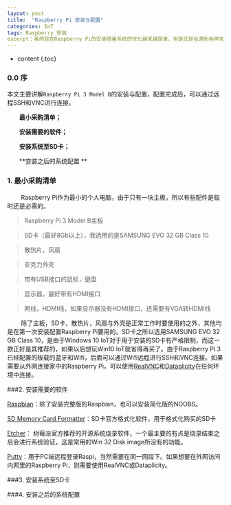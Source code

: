 ```yaml
---
layout: post
title:  "Raspberry Pi 安装与配置"
categories: IoT
tags: Raspberry 安装 
excerpt：虽然现在Raspberry Pi的安装随着系统的优化越来越简单，但是还是会遇到各种未知的问题。本文仅就我遇到的问题做个总结笔记。 
---
```


* content
{:toc}

### 0.0 序
本文主要讲解`Raspberry Pi 3 Model B`的安装与配置，配置完成后，可以通过远程SSH和VNC进行连接。

&emsp;&emsp;**最小采购清单；**

&emsp;&emsp;**安装需要的软件；**

&emsp;&emsp;**安装系统至SD卡；**

&emsp;&emsp;**安装之后的系统配置 **

### 1. 最小采购清单

&emsp;&emsp; Raspberry Pi作为最小的个人电脑，由于只有一块主板，所以有些配件是临时还是必需的。
> Raspberry Pi 3 Model B主板

> SD卡（最好8Gb以上），我选用的是SAMSUNG EVO 32 GB Class 10

> 散热片，风扇

> 亚克力外壳

> 带有USB接口的鼠标，键盘

> 显示器，最好带有HDMI接口

> 网线，HDMI线，如果显示器没有HDMI接口，还需要有VGA转HDMI线

&emsp;&emsp; 除了主板，SD卡，散热片，风扇与外壳是正常工作时要使用的之外，其他均是在第一次安装配置Raspberry Pi要用的。SD卡之所以选用SAMSUNG EVO 32 GB Class 10，是由于Windows 10 IoT对于用于安装的SD卡有严格限制，而这一款正好是其推荐的，如果以后想玩Win10 IoT就省得再买了。由于Raspberry Pi 3已经配置的板载的蓝牙和Wifi，后面可以通过Wifi远程进行SSH和VNC连接。如果需要从外网连接家中的Raspberry Pi，可以使用[RealVNC](https://www.realvnc.com/en/download/viewer/)和[Dataplicity](https://www.dataplicity.com)在任何环境中连接。

###2. 安装需要的软件

[Raspbian](https://www.raspberrypi.org/downloads/)：除了安装完整版的Raspbian，也可以安装简化版的NOOBS。

[SD Memory Card Formatter](https://www.sdcard.org/downloads/index.html)：SD卡官方格式化软件，用于格式化购买的SD卡

[Etcher](https://etcher.io/)： 树莓派官方推荐的开源系统烧录软件，一个最主要的有点是烧录结束之后会进行系统验证，这是常用的Win 32 Disk image所没有的功能。

[Putty](http://www.putty.org/)：用于PC端远程登录Raspi，当然需要在同一网段下。如果想要在外网访问内网里的Raspberry Pi，则需要使用RealVNC或Dataplicity。

###3. 安装系统至SD卡

###4. 安装之后的系统配置

